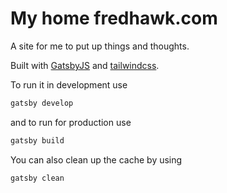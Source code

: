 # My home fredhawk.com

A site for me to put up things and thoughts.

Built with [GatsbyJS](https://www.gatsbyjs.org/) and [tailwindcss](https://tailwindcss.com/).

To run it in development use

```sh
gatsby develop
```

and to run for production use

```sh
gatsby build
```

You can also clean up the cache by using

```sh
gatsby clean
```
